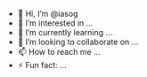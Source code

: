 - 👋 Hi, I’m @iasog
- 👀 I’m interested in ...
- 🌱 I’m currently learning ...
- 💞️ I’m looking to collaborate on ...
- 📫 How to reach me ...
- ⚡ Fun fact: ...

<!---
iasog/iasog is a ✨ special ✨ repository because its `README.md` (this file) appears on your GitHub profile.
You can click the Preview link to take a look at your changes.
--->
